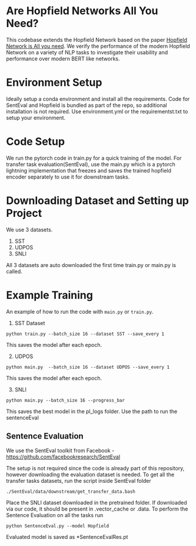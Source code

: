 # Are Hopfield Networks All You Need?
 
This codebase extends the Hopfield Network based on the paper [Hopfield Network is All you need](https://arxiv.org/abs/2008.02217).
We verify the performance of the modern Hopfield Network on a variety of NLP tasks to investigate their usability and performance over modern BERT like networks.

# Environment Setup
Ideally setup a conda environment and install all the requirements. Code for SentEval and Hopfield is bundled as part of the repo, so additional installation is not required.
Use environment.yml or the requirementst.txt to setup your environment.

# Code Setup
We run the pytorch code in train.py for a quick training of the model. For transfer task evaluation(SentEval), use the main.py which is a pytorch lightning implementation that freezes and saves the trained hopfield encoder separately to use it for downstream tasks.

# Downloading Dataset and Setting up Project
We use 3 datasets.
1. SST
2. UDPOS
3. SNLI

All 3 datasets are auto downloaded the first time train.py or main.py is called. 

# Example Training 
An example of how to run the code with `main.py` or `train.py`. 
1. SST Dataset

`python train.py --batch_size 16 --dataset SST --save_every 1` 

This saves the model after each epoch.

2. UDPOS

`python main.py  --batch_size 16 --dataset UDPOS --save_every 1` 

This saves the model after each epoch.

3. SNLI

`python main.py --batch_size 16 --progress_bar` 

This saves the best model in the pl_logs folder. Use the path to run the sentenceEval

## Sentence Evaluation
We use the SentEval toolkit from Facebook - https://github.com/facebookresearch/SentEval

The setup is not required since the code is already part of this repository, however downloading the evaluation dataset is needed. 
To get all the transfer tasks datasets, run the script inside SentEval folder

`./SentEval/data/downstream/get_transfer_data.bash`

Place the SNLI dataset downloaded in the pretrained folder. If downloaded via our code, it should be present in .vector_cache or .data. 
To perform the Sentence Evaluation on all the tasks run

`python SentenceEval.py --model Hopfield`

Evaluated model is saved as *SentenceEvalRes.pt

